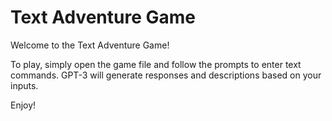 # Text Adventure Game

Welcome to the Text Adventure Game!

To play, simply open the game file and follow the prompts to enter text commands. GPT-3 will generate responses and descriptions based on your inputs.

Enjoy!